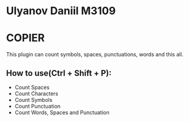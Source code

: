 # Ulyanov Daniil M3109

# COPIER

This plugin can count symbols, spaces, punctuations, words and this all.

## How to use(Ctrl + Shift + P):
- Count Spaces
- Count Characters
- Count Symbols
- Count Punctuation
- Count Words, Spaces and Punctuation